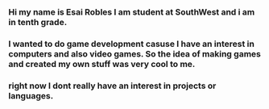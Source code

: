 ### Hi my name is Esai Robles I am student at SouthWest and i am in tenth grade. 
### I wanted to do game development casuse I have an interest in computers and also video games. So the idea of making games and created my own stuff was very cool to me. 
### right now I dont really have an interest in projects or languages. 

<!--
**Esaito22/Esaito22** is a ✨ _special_ ✨ repository because its `README.md` (this file) appears on your GitHub profile.

Here are some ideas to get you started:

- 🔭 I’m currently working on ...
- 🌱 I’m currently learning ...
- 👯 I’m looking to collaborate on ...
- 🤔 I’m looking for help with ...
- 💬 Ask me about ...
- 📫 How to reach me: ...
- 😄 Pronouns: ...
- ⚡ Fun fact: ...
-->
